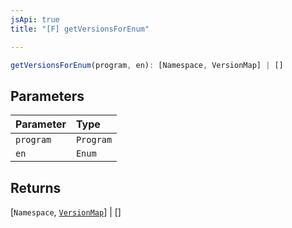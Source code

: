 ```yaml
---
jsApi: true
title: "[F] getVersionsForEnum"

---
```

```ts
getVersionsForEnum(program, en): [Namespace, VersionMap] | []
```

## Parameters

| Parameter | Type |
| :------ | :------ |
| `program` | `Program` |
| `en` | `Enum` |

## Returns

[`Namespace`, [`VersionMap`](Class.VersionMap.md)] \| []
